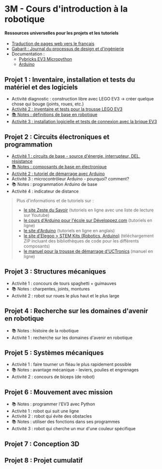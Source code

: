 # 3M - Cours d'introduction à la robotique

#### Ressources universelles pour les projets et les tutoriels

* [Traduction de pages web vers le français](https://docs.google.com/document/d/1y17romWgOPcvhSh9MgJROtPkUOQNkaMrkGqBu2A_q9w/view)
* [Gabarit : Journal du processus de design et d'ingénierie](https://docs.google.com/document/d/10qXbG6t7gSBiXH1rWh8tamR85JPlqGgy0t4OaY0Sv2M/view)
* Documentation :
    * [Pybricks EV3 Micropython](https://pybricks.com/ev3-micropython/)
    * [Arduino](https://docs.arduino.cc/built-in-examples/)

## Projet 1 : Inventaire, installation et tests du matériel et des logiciels

* Activité diagnostic : construction libre avec LEGO EV3 -> créer quelque chose qui bouge (joints, roues, etc.)
* [Activité 2 : inventaire et tests pour la trousse LEGO EV3](./p1-3m_act2.md)
* [📚 Notes : définitions de base en robotique](https://docs.google.com/document/d/1kr3UCqRWHvq4YeXPHUDKIzhNah-CdPPylHcNMfpNCUc/view)
* [Activité 3 : installation logicielle et tests de connexion avec la brique EV3](./p1-3m_act3.md)

## Projet 2 : Circuits électroniques et programmation

* [Activité 1 : circuits de base - source d'énergie, interrupteur, DEL, résistance](./p2-3m_act1.md)
* [📚 Notes : composants de base en électronique](p2-3m_notes_composants.md)
* [Activité 2 : tutoriel de démarrage avec Arduino](./p2-3m_act2.md)
* Activité 3 : microcontrôleur Arduino - pourquoi? comment?
* 📚 Notes : programmation Arduino de base
* Activité 4 : indicateur de distance

<blockquote>
Plus d'informations et de tutoriels sur :
<ul>
<li><a href="https://zestedesavoir.com/tutoriels/686/arduino-premiers-pas-en-informatique-embarquee/">le site Zeste du Savoir</a> (tutoriels en ligne avec une liste de lecture sur Youtube)</li>
<li><a href="https://arduino.developpez.com/tutoriels/arduino-a-l-ecole/">le cours d'Arduino pour l'école sur Développez.com</a> (tutoriels en ligne)</li>
<li><a href="https://docs.arduino.cc/built-in-examples/ ">le site d'Arduino</a> (tutoriels en ligne en anglais)</li>
<li><a href="https://www.elegoo.com/pages/download">le site d'Elegoo > STEM Kits (Robotics, Arduino)</a> (téléchargement ZIP incluant des bibliothèques de code pour les différents composants)</li> 
<li><a href="https://www.manualslib.com/manual/1810234/Uctronics-Ultimate-Starter-Kit-For-Arduino.html">le manuel pour la trousse de démarrage d'UCTronics</a> (manuel en ligne)</li>
</ul>
</blockquote>

## Projet 3 : Structures mécaniques

* Activité 1 : concours de tours spaghetti + guimauves
* 📚 Notes : charpentes, joints, montures
* Activité 2 : robot sur roues le plus haut et le plus large

## Projet 4 : Recherche sur les domaines d'avenir en robotique

* 📚 Notes : histoire de la robotique
* Activité 1 : recherche sur les domaines d'avenir en robotique

## Projet 5 : Systèmes mécaniques

* Activité 1 : faire tourner un fléau le plus rapidement possible
* 📚 Notes : avantage mécanique - leviers, poulies et engrenages
* Activité 2 : concours de biceps (de robot)

## Projet 6 : Mouvement avec mission

* 📚 Notes : programmer l'EV3 avec Python
* Activité 1 : robot qui suit une ligne
* Activité 2 : robot qui évite des obstacles
* 📚 Notes : utiliser des fonctions dans ses programmes
* Activité 3 : robot qui cherche un mur d'une couleur spécifique

## Projet 7 : Conception 3D

## Projet 8 : Projet cumulatif